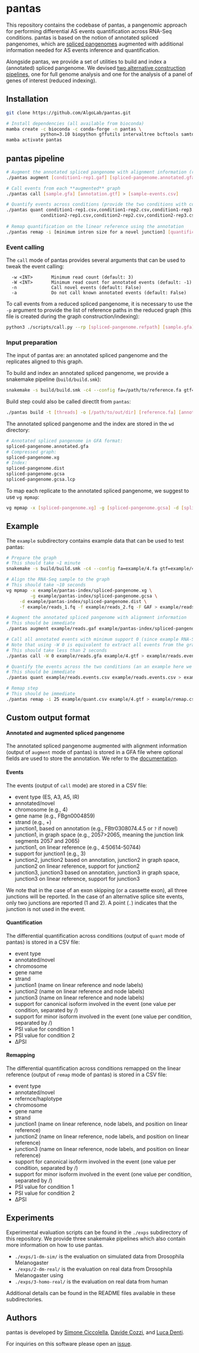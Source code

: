 # pantas

This repository contains the codebase of pantas, a pangenomic approach for performing differential AS events quantification across RNA-Seq conditions. pantas is based on the notion of annotated spliced pangenomes, which are [spliced pangenomes](https://doi.org/10.1038/s41592-022-01731-9) augmented with additional information needed for AS events inference and quantification.

Alongside pantas, we provide a set of utilities to build and index a (annotated) spliced pangenome. We devised [two alternative construction pipelines](https://github.com/AlgoLab/pantas/tree/main#input-preparation), one for full genome analysis and one for the analysis of a panel of genes of interest (reduced indexing).


## Installation
``` sh
git clone https://github.com/AlgoLab/pantas.git

# Install dependencies (all available from bioconda)
mamba create -c bioconda -c conda-forge -n pantas \
             python=3.10 biopython gffutils intervaltree bcftools samtools gffread vg=1.50.1 snakemake-minimal
mamba activate pantas
```

## pantas pipeline
``` sh
# Augment the annotated spliced pangenome with alignment information (run this for each replicate)
./pantas augment [condition1-rep1.gaf] [spliced-pangenome.annotated.gfa] > [condition1-rep1.gfa]

# Call events from each **augmented** graph
./pantas call [sample.gfa] [annotation.gtf] > [sample-events.csv]

# Quantify events across conditions (provide the two conditions with comma-separated path to the events csv)
./pantas quant condition1-rep1.csv,condition1-rep2.csv,condition1-rep3.csv \
             condition2-rep1.csv,condition2-rep2.csv,condition2-rep3.csv > [quantification.csv]
             
# Remap quantification on the linear reference using the annotation
./pantas remap -i [minimum intron size for a novel junction] [quantification.csv] [annotation.gtf] > [remap.csv]
```

### Event calling
The `call` mode of pantas provides several arguments that can be used to tweak the event calling:
```
  -w <INT>       Minimum read count (default: 3)
  -W <INT>       Minimum read count for annotated events (default: -1)
  -n             Call novel events (default: False)
  -a             Do not call known annotated events (default: False)
```

To call events from a reduced spliced pangenome, it is necessary to use the `-p` argument to provide the list of reference paths in the reduced graph (this file is created during the graph construction/indexing):
``` sh
python3 ./scripts/call.py --rp [spliced-pangenome.refpath] [sample.gfa] [annotation.gtf] > [sample-events.csv]
```

### Input preparation
The input of pantas are: an annotated spliced pangenome and the replicates aligned to this graph.

To build and index an annotated spliced pangenome, we provide a snakemake pipeline (`build/build.smk`): 
``` sh
snakemake -s build/build.smk -c4 --config fa=/path/to/reference.fa gtf=/path/to/annotation.gtf vcf=/path/to/variants.vcf.gz wd=/path/to/out/dir
```
Build step could also be called directlt from `pantas`:

``` sh
./pantas build -t [threads] -o [/path/to/out/dir] [reference.fa] [annotation.gtf] [variants.vcf.gz]
```

The annotated spliced pangenome and the index are stored in the `wd` directory:
``` sh
# Annotated spliced pangenome in GFA format:
spliced-pangenome.annotated.gfa
# Compressed graph:
spliced-pangenome.xg
# Index:
spliced-pangenome.dist         
spliced-pangenome.gcsa
spliced-pangenome.gcsa.lcp
```

<!-- To build/index a **reduced** annotated spliced pangenomes, i.e., a graph representing a panel of genes of interest: -->
<!-- ``` sh -->
<!-- snakemake -s index-reduced.smk -c4 --config fa=/path/to/reference.fa gtf=/path/to/panel.gtf vcf=/path/to/variants.vcf.gz wd=/path/to/out/dir -->
<!-- ``` -->
<!-- The reduced annotated spliced pangenome and the index are stored in the `wd` directory: -->
<!-- ``` -->
<!-- # Annotated spliced pangenome in GFA format: -->
<!-- spliced-pangenes.annotated.gfa -->
<!-- # Compressed graph: -->
<!-- spliced-pangenes.xg -->
<!-- # Index: -->
<!-- spliced-pangenes.dist          -->
<!-- spliced-pangenes.gcsa -->
<!-- spliced-pangenes.gcsa.lcp -->
<!-- # Reduced reference paths: -->
<!-- spliced-pangenes.refpath -->
<!-- ``` -->

<!-- **Note:** using reduced annotated spliced pangenomes (when possible) is recommended since it hugely improves running times and RAM usage. -->

To map each replicate to the annotated spliced pangenome, we suggest to use `vg mpmap`:
``` sh
vg mpmap -x [spliced-pangenome.xg] -g [spliced-pangenome.gcsa] -d [spliced-pangenome.dist] -f [sample_1.fq] -f [sample_2.fq] -F GAF > [sample.gaf]
```

## Example
The `example` subdirectory contains example data that can be used to test pantas:
``` sh
# Prepare the graph
# This should take ~1 minute
snakemake -s build/build.smk -c4 --config fa=example/4.fa gtf=example/4.gtf vcf=example/4.vcf.gz wd=example/pantas-index

# Align the RNA-Seq sample to the graph
# This should take ~10 seconds
vg mpmap -x example/pantas-index/spliced-pangenome.xg \
         -g example/pantas-index/spliced-pangenome.gcsa \
	 -d example/pantas-index/spliced-pangenome.dist \
	 -f example/reads_1.fq -f example/reads_2.fq -F GAF > example/reads.gaf

# Augment the annotated spliced pangenome with alignment information
# This should be immediate
./pantas augment example/reads.gaf example/pantas-index/spliced-pangenome.annotated.gfa > example/reads.gfa

# Call all annotated events with minimum support 0 (since example RNA-Seq sample is very small)
# Note that using -W 0 is equivalent to extract all events from the graph
# This should take less than 2 seconds
./pantas call -W 0 example/reads.gfa example/4.gtf > example/reads.events.csv

# Quantify the events across the two conditions (an an example here we are using the same file twice)
# This should be immediate
./pantas quant example/reads.events.csv example/reads.events.csv > example/quant.csv

# Remap step
# This should be immediate
./pantas remap -i 25 example/quant.csv example/4.gtf > example/remap.csv
```

## Custom output format
#### Annotated and augmented spliced pangenome
The annotated spliced pangenome augmented with alignment information (output of `augment` mode of pantas) is stored in a GFA file where optional fields are used to store the annotation. We refer to the [documentation](docs/README.md).

#### Events
The events (output of `call` mode) are stored in a CSV file:
* event type (ES, A3, A5, IR)
* annotated/novel
* chromosome (e.g., 4)
* gene name (e.g., FBgn0004859)
* strand (e.g., +)
* junction1, based on annotation (e.g., FBtr0308074.4.5 or `?` if novel)
* junction1, in graph space (e.g., 2057>2065, meaning the junction link segments 2057 and 2065)
* junction1, on linear reference (e.g., 4:50614-50744)
* support for junction1 (e.g., 3)
* junction2, junction2 based on annotation, junction2 in graph space, junction2 on linear reference, support for junction2
* junction3, junction3 based on annotation, junction3 in graph space, junction3 on linear reference, support for junction3

We note that in the case of an exon skipping (or a cassette exon), all three junctions will be reported. In the case of an alternative splice site events, only two junctions are reported (1 and 2). A point (`.`) indicates that the junction is not used in the event.

#### Quantification
The differential quantification across conditions (output of `quant` mode of pantas) is stored in a CSV file:
* event type
* annotated/novel
* chromosome
* gene name
* strand
* junction1 (name on linear reference and node labels)
* junction2 (name on linear reference and node labels)
* junction3 (name on linear reference and node labels)
* support for canonical isoform involved in the event (one value per condition, separated by /)
* support for minor isoform involved in the event (one value per condition, separated by /)
* PSI value for condition 1
* PSI value for condition 2
* ΔPSI

#### Remapping
The differential quantification across conditions remapped on the linear reference (output of `remap` mode of pantas) is stored in a CSV file:
* event type
* annotated/novel
* refernce/haplotype
* chromosome
* gene name
* strand
* junction1 (name on linear reference, node labels, and position on linear reference)
* junction2 (name on linear reference, node labels, and position on linear reference)
* junction3 (name on linear reference, node labels, and position on linear reference)
* support for canonical isoform involved in the event (one value per condition, separated by /)
* support for minor isoform involved in the event (one value per condition, separated by /)
* PSI value for condition 1
* PSI value for condition 2
* ΔPSI


## Experiments
Experimental evaluation scripts can be found in the `./exps` subdirectory of this repository. We provide three snakemake pipelines which also contain more information on how to use pantas.
* `./exps/1-dm-sim/` is the evaluation on simulated data from Drosophila Melanogaster 
* `./exps/2-dm-real/` is the evaluation on real data from Drosophila Melanogaster using 
* `./exps/3-homo-real/` is the evaluation on real data from human

Additional details can be found in the README files available in these subdirectories.

## Authors
pantas is developed by [Simone Ciccolella](https://github.com/sciccolella), [Davide Cozzi](https://github.com/dlcgold), and [Luca Denti](https://github.com/ldenti).

For inquiries on this software please open an [issue](https://github.com/algolab/pantas/issues).
